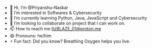- 👋 Hi, I’m @Priyanshu-Naskar
- 👀 I’m interested in Softwares & Cybersecurity
- 🌱 I’m currently learning Python, Java, JavaScript and Cybersecurity
- 💞️ I’m looking to collaborate on project that I can work on.
- 📫 How to reach me ItzBLAZE_01@proton.me
- 😄 Pronouns: he/him
- ⚡ Fun fact: Did you know? Breathing Oxygen helps you live.

<!---
Priyanshu-Naskar/Priyanshu-Naskar is a ✨ special ✨ repository because its `README.md` (this file) appears on your GitHub profile.
You can click the Preview link to take a look at your changes.
--->
